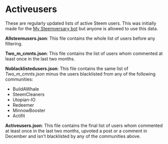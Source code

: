 # Activeusers
These are regularly updated lists of active Steem users. This was initially made for the [My Steemversary bot](https://steemit.com/@mysteemversary) but anyone is allowed to use this data.

**Allsteemusers.json**: This file contains the whole list of users before any filtering.

**Two_m_cmnts.json**: This file contains the list of users whom commented at least once in the last two months.

**Noblacklistedusers.json**: This file contains the same list of *Two_m_cmnts.json* minus the users blacklisted from any of the following communities:
- BuildAWhale
- SteemCleaners
- Utopian-IO
- Redeemer
- MinnowBooster
- Actifit

**Activeusers.json**: This file contains the final list of users whom commented at least once in the last two months, upvoted a post or a comment in December and isn't blacklisted by any of the communities above.
